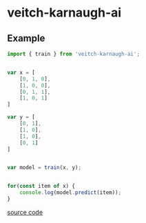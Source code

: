 # veitch-karnaugh-ai

## Example

```js
import { train } from 'veitch-karnaugh-ai';


var x = [
    [0, 1, 0],
    [1, 0, 0],
    [0, 1, 1],
    [1, 0, 1]
]

var y = [
    [0, 1],
    [1, 0],
    [1, 0],
    [0, 1]
]


var model = train(x, y);


for(const item of x) {
    console.log(model.predict(item));
}
```

[source code](https://github.com/Thiago099/veitch-karnaugh-ai-example)
